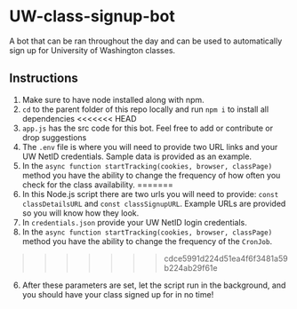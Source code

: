 # UW-class-signup-bot
A bot that can be ran throughout the day and can be used to automatically sign up for University of Washington classes.

## Instructions
1. Make sure to have node installed along with npm.
2. `cd` to the parent folder of this repo locally and run `npm i` to install all dependencies
<<<<<<< HEAD
3. `app.js` has the src code for this bot. Feel free to add or contribute or drop suggestions 
4. The `.env` file is where you will need to provide two URL links and your UW NetID credentials. Sample data is provided as an example.
5. In the `async function startTracking(cookies, browser, classPage)` method you have the ability to change the frequency of how often you check for the class availability. 
=======
3. In this Node.js script there are two urls you will need to provide: `const classDetailsURL` and `const classSignupURL`. Example URLs are provided so you will know how they look.
4. In `credentials.json` provide your UW NetID login credentials.
5. In the `async function startTracking(cookies, browser, classPage)` method you have the ability to change the frequency of the `CronJob`. 
>>>>>>> cdce5991d224d51ea4f6f3481a59b224ab29f61e
6. After these parameters are set, let the script run in the background, and you should have your class signed up for in no time!


